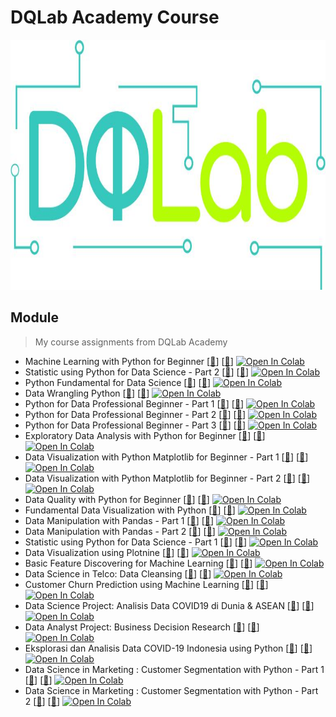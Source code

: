 # DQLab Academy Course
<img src="https://github.com/Bayunova28/DQLab_Academy/blob/main/0214e48c-b2b1-e422-38e4-039835cdc951_cover.jpg" width="1000" height="400">

## Module
> My course assignments from DQLab Academy
- Machine Learning with Python for Beginner [[📂](https://github.com/Bayunova28/DQLab_Academy/tree/main/Machine%20Learning%20with%20Python%20for%20Beginner)] [[📄](https://academy.dqlab.id/certificate/pdf/DQLABDVIZ2KGWCIR/NONTRACK)] [![Open In Colab](https://colab.research.google.com/assets/colab-badge.svg)](https://colab.research.google.com/drive/1K7SHTgrjK72MWL3YIk-9ankLJ2pbMDb4?usp=sharing)
- Statistic using Python for Data Science - Part 2 [[📂](https://github.com/Bayunova28/DQLab_Academy/tree/main/Statistic%20using%20Python%20for%20Data%20Science%20-%20Part%202)] [[📄](https://academy.dqlab.id/certificate/pdf/DQLABSWP1%20JTAUVB/NONTRACK)] [![Open In Colab](https://colab.research.google.com/assets/colab-badge.svg)](https://colab.research.google.com/drive/1_uEde8HSjLn-R4W45Fah7J_Y9gX6WHK9?usp=sharing)
- Python Fundamental for Data Science [[📂](https://github.com/Bayunova28/DQLab_Academy/tree/main/Python%20Fundamental%20for%20Data%20Science)] [[📄](https://academy.dqlab.id/certificate/pdf/DQLABINTP1HAOGOV/NONTRACK)] [![Open In Colab](https://colab.research.google.com/assets/colab-badge.svg)](https://colab.research.google.com/drive/1rAyouMbcySXWA476F8eKDNcwRDyMCSL5?usp=sharing)
- Data Wrangling Python [[📂](https://github.com/Bayunova28/DQLab_Academy/tree/main/Data%20Wrangling%20Python)] [[📄](https://academy.dqlab.id/certificate/pdf/DQLABDTWP1AUATAT/NONTRACK)] [![Open In Colab](https://colab.research.google.com/assets/colab-badge.svg)](https://colab.research.google.com/drive/1MJTq63uZ4wIFHt1M55kixj1laE1ya-6q?usp=sharing)
- Python for Data Professional Beginner - Part 1 [[📂](https://github.com/Bayunova28/DQLab_Academy/tree/main/Python%20for%20Data%20Professional%20Beginner%20-%20Part%201)] [[📄](https://academy.dqlab.id/certificate/pdf/DQLABINTP1BHSSJH/NONTRACK)] [![Open In Colab](https://colab.research.google.com/assets/colab-badge.svg)](https://colab.research.google.com/drive/1DBpIUIyLotPTb1YNpf_gsN-INvPqjcpZ?usp=sharing)
- Python for Data Professional Beginner - Part 2 [[📂](https://github.com/Bayunova28/DQLab_Academy/tree/main/Python%20for%20Data%20Professional%20Beginner%20-%20Part%202)] [[📄](https://academy.dqlab.id/certificate/pdf/DQLABINTP1GBRUVK/NONTRACK)] [![Open In Colab](https://colab.research.google.com/assets/colab-badge.svg)](https://colab.research.google.com/drive/1JYU69miGy7kW2dPpeEADQJ5qrw2QvIon?usp=sharing)
- Python for Data Professional Beginner - Part 3 [[📂](https://github.com/Bayunova28/DQLab_Academy/tree/main/Python%20for%20Data%20Professional%20Beginner%20-%20Part%203)] [[📄](https://academy.dqlab.id/certificate/pdf/DQLABINTP1OPRRRF/NONTRACK)] [![Open In Colab](https://colab.research.google.com/assets/colab-badge.svg)](https://colab.research.google.com/drive/1BmNsy3paFaEDLiFbpSrWFPcgK1iKKRoN?usp=sharing)
- Exploratory Data Analysis with Python for Beginner [[📂](https://github.com/Bayunova28/DQLab_Academy/tree/main/Exploratory%20Data%20Analysis%20with%20Python%20for%20Beginner)] [[📄](https://academy.dqlab.id/certificate/pdf/DQLABINTP1VSJVTR/NONTRACK)] [![Open In Colab](https://colab.research.google.com/assets/colab-badge.svg)](https://colab.research.google.com/drive/1ZQZdFDtcDUhg0lroQxkEkybPnQcRZ_-_?usp=sharing)
- Data Visualization with Python Matplotlib for Beginner - Part 1 [[📂](https://github.com/Bayunova28/DQLab_Academy/tree/main/Data%20Visualization%20with%20Python%20Matplotlib%20for%20Beginner%20-%20Part%201)] [[📄](https://academy.dqlab.id/certificate/pdf/DQLABDTWP1NLJQUM/NONTRACK)] [![Open In Colab](https://colab.research.google.com/assets/colab-badge.svg)](https://colab.research.google.com/drive/1B_ZfyJLITR85X-5Q4Sab8X5jeijAmPat?usp=sharing)
- Data Visualization with Python Matplotlib for Beginner - Part 2 [[📂](https://github.com/Bayunova28/DQLab_Academy/tree/main/Data%20Visualization%20with%20Python%20Matplotlib%20for%20Beginner%20-%20Part%202)] [[📄](https://academy.dqlab.id/certificate/pdf/DQLABINTP1VHTFPO/NONTRACK)] [![Open In Colab](https://colab.research.google.com/assets/colab-badge.svg)](https://colab.research.google.com/drive/1BqYw2tViZ8nh4oehyIUsQDpI6S9-s6Xr?usp=sharing)
- Data Quality with Python for Beginner [[📂](https://github.com/Bayunova28/DQLab_Academy/tree/main/Data%20Quality%20with%20Python%20for%20Beginner)] [[📄](https://academy.dqlab.id/certificate/pdf/DQLABDVIZ2KCRTCA/NONTRACK)] [![Open In Colab](https://colab.research.google.com/assets/colab-badge.svg)](https://colab.research.google.com/drive/148NLq9VhGIOEJoQ_-dWgeOcKZ7CCFfea?usp=sharing)
- Fundamental Data Visualization with Python [[📂](https://github.com/Bayunova28/DQLab_Academy/tree/main/Fundamental%20Data%20Visualization%20with%20Python)] [[📄](https://academy.dqlab.id/certificate/pdf/DQLABINTP1IHJVGJ/NONTRACK)] [![Open In Colab](https://colab.research.google.com/assets/colab-badge.svg)](https://colab.research.google.com/drive/1eh8DOmZUikU5tnT9_iPsaPi-D3oiCdes?usp=sharing)
- Data Manipulation with Pandas - Part 1 [[📂](https://github.com/Bayunova28/DQLab_Academy/tree/main/Data%20Manipulation%20with%20Pandas%20-%20Part%201)] [[📄](https://academy.dqlab.id/certificate/pdf/DQLABINTP1PLTANR/NONTRACK)] [![Open In Colab](https://colab.research.google.com/assets/colab-badge.svg)](https://colab.research.google.com/drive/1iIF_GCqN04rUmoqZEr0jUi1tp_QmDSnn?usp=sharing)
- Data Manipulation with Pandas - Part 2 [[📂](https://github.com/Bayunova28/DQLab_Academy/tree/main/Data%20Manipulation%20with%20Pandas%20-%20Part%202)] [[📄](https://academy.dqlab.id/certificate/pdf/DQLABINTP1EQUEQN/NONTRACK)] [![Open In Colab](https://colab.research.google.com/assets/colab-badge.svg)](https://colab.research.google.com/drive/1Yf8_roeJYSpGxrOiI6f_6Rrwy7Vcaeq0?usp=sharing)
- Statistic using Python for Data Science - Part 1 [[📂](https://github.com/Bayunova28/DQLab_Academy/tree/main/Statistic%20using%20Python%20for%20Data%20Science%20-%20Part%201)] [[📄](https://academy.dqlab.id/certificate/pdf/DQLABSWP1%20RUDEMN/NONTRACK)] [![Open In Colab](https://colab.research.google.com/assets/colab-badge.svg)](https://colab.research.google.com/drive/1vNDv8K1l_51xjanKyOkgAj5Uwp0p-ygK?usp=sharing)
- Data Visualization using Plotnine [[📂](https://github.com/Bayunova28/DQLab_Academy/tree/main/Data%20Visualization%20using%20Plotnine)] [[📄](https://academy.dqlab.id/certificate/pdf/DQLABDVPP9IWQBKH/NONTRACK)] [![Open In Colab](https://colab.research.google.com/assets/colab-badge.svg)](https://colab.research.google.com/drive/1Q0wH3vt6Ffdek-ASR6lxCNveT0Sli4Ww?usp=sharing)
- Basic Feature Discovering for Machine Learning [[📂](https://github.com/Bayunova28/DQLab_Academy/tree/main/Basic%20Feature%20Discovering%20for%20Machine%20Learning)] [[📄](https://academy.dqlab.id/certificate/pdf/DQLABFATPYTIGGPA/NONTRACK)] [![Open In Colab](https://colab.research.google.com/assets/colab-badge.svg)](https://colab.research.google.com/drive/1rLFIukPJ5jFvC1A_aWh9JOkNvnli6mFb?usp=sharing)
- Data Science in Telco: Data Cleansing [[📂](https://github.com/Bayunova28/DQLab_Academy/tree/main/Data%20Science%20in%20Telco:%20Data%20Cleansing)] [[📄](https://academy.dqlab.id/certificate/pdf/DQLABAPL1%20UWOKUP/NONTRACK)] [![Open In Colab](https://colab.research.google.com/assets/colab-badge.svg)](https://colab.research.google.com/drive/1WWcsMVJCDF4OH7uq-x71m72UHLRU1IrX?usp=sharing)
- Customer Churn Prediction using Machine Learning [[📂](https://github.com/Bayunova28/DQLab_Academy/tree/main/Customer%20Churn%20Prediction%20using%20Machine%20Learning)] [[📄](https://academy.dqlab.id/certificate/pdf/DQLABAPL2%20BUPCBF/NONTRACK)] [![Open In Colab](https://colab.research.google.com/assets/colab-badge.svg)](https://colab.research.google.com/drive/1_f1Q7bVeLGj2P81YouFk9KwGmPLuDKJC?usp=sharing)
- Data Science Project: Analisis Data COVID19 di Dunia & ASEAN [[📂](https://github.com/Bayunova28/DQLab_Academy/tree/main/Data%20Science%20Project:%20Analisis%20Data%20COVID19%20di%20Dunia%20%26%20ASEAN)] [[📄](https://academy.dqlab.id/certificate/pdf/DQLABINTP1AAQPJM/NONTRACK)] [![Open In Colab](https://colab.research.google.com/assets/colab-badge.svg)](https://colab.research.google.com/drive/1nyeqviFwPYqBsUCleo8DabWiEFmUvSrm?usp=sharing)
- Data Analyst Project: Business Decision Research [[📂](https://github.com/Bayunova28/DQLab_Academy/tree/main/Data%20Analyst%20Project:%20Business%20Decision%20Research)] [[📄](https://academy.dqlab.id/certificate/pdf/DQLABDVIZ2NLMWCR/NONTRACK)] [![Open In Colab](https://colab.research.google.com/assets/colab-badge.svg)](https://colab.research.google.com/drive/1AvoTDWney0Kn0Q8zMwYX1oq9J7uItZBj?usp=sharing)
- Eksplorasi dan Analisis Data COVID-19 Indonesia using Python [[📂](https://github.com/Bayunova28/DQLab_Academy/tree/main/Eksplorasi%20dan%20Analisis%20Data%20COVID-19%20Indonesia%20using%20Python)] [[📄](https://academy.dqlab.id/certificate/pdf/DQLABACWP1NBMMLV/NONTRACK)] [![Open In Colab](https://colab.research.google.com/assets/colab-badge.svg)](https://colab.research.google.com/drive/1NByC-7aGs2EM43HhCM0Hv3rxeMtVaRXM?usp=sharing)
- Data Science in Marketing : Customer Segmentation with Python - Part 1 [[📂](https://github.com/Bayunova28/DQLab_Academy/tree/main/Data%20Science%20in%20Marketing%20:%20Customer%20Segmentation%20with%20Python%20-%20Part%201)] [[📄](https://academy.dqlab.id/certificate/pdf/DQLABDSCS1RBVQRB/NONTRACK)] [![Open In Colab](https://colab.research.google.com/assets/colab-badge.svg)](https://colab.research.google.com/drive/1fnWv-g0As1wJewFNtph1qLBwEJzo2eAi?usp=sharing) 
- Data Science in Marketing : Customer Segmentation with Python - Part 2 [[📂](https://github.com/Bayunova28/DQLab_Academy/tree/main/Data%20Science%20in%20Marketing%20:%20Customer%20Segmentation%20with%20Python%20-%20Part%202)] [[📄](https://academy.dqlab.id/certificate/pdf/DQLABDSCS1MHOACL/NONTRACK)] [![Open In Colab](https://colab.research.google.com/assets/colab-badge.svg)](https://colab.research.google.com/drive/1zQ3_8-QieoBn9h4gGQA5mVXhYCdkhUAh?usp=sharing) 
